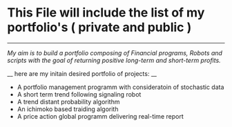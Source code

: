 # This File will include the list of my portfolio's ( private and public )
---
_My aim is to build a portfolio composing of Financial programs, Robots and scripts with the goal of returning positive long-term and short-term profits._ 

__ here are my initain desired portfolio of projects: __
* A portfolio management programm with consideratoin of stochastic data
* A short term trend following signaling robot
* A trend distant probability algorithm
* An ichimoko based traiding algorith
* A price action global programm delivering real-time report
